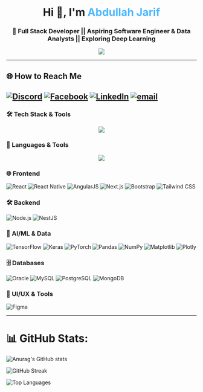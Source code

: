 <!-- Banner -->
<!-- <img src="https://elegantthemes.com/blog/wp-content/uploads/2017/07/programming-languages-to-learn-for-wordpress-featured-image.png" width="100%" alt="Banner" /> -->

<!-- Heading -->
<h1 align="center">Hi 👋, I'm <span style="color:#4db8ff;">Abdullah Jarif</span></h1>
<h3 align="center">🚀 Full Stack Developer || Aspiring Software Engineer & Data Analysts || Exploring Deep Learning</h3>

<p align="center">
  <img src="https://readme-typing-svg.herokuapp.com?font=Fira+Code&weight=500&size=22&duration=2000&pause=1000&color=00FFFF&center=true&vCenter=true&width=600&lines=Turning+ideas+into+code.;Building+innovative+solutions+on+the+web.;Learning+%26+growing+every+day."/>
</p>


---

## 🌐 How to Reach Me

[![Discord](https://img.shields.io/badge/Discord-%237289DA.svg?logo=discord&logoColor=white)](https://discord.gg/https://discord.gg/8eTa6d6u) [![Facebook](https://img.shields.io/badge/Facebook-%231877F2.svg?logo=Facebook&logoColor=white)](https://facebook.com/https://www.facebook.com/mustakim.jarif.393) [![LinkedIn](https://img.shields.io/badge/LinkedIn-%230077B5.svg?logo=linkedin&logoColor=white)](https://linkedin.com/in/www.linkedin.com/in/abdullah-jarif-28414a24a) [![email](https://img.shields.io/badge/Email-D14836?logo=gmail&logoColor=white)](mailto:22-46386-1@student.aiub.edu) 
---


### 🛠️ Tech Stack & Tools

<div align="center">
  <img src="https://skillicons.dev/icons?i=react,nextjs,nodejs,mongodb,express,ts,js,html,css,tailwind,bootstrap,java,cpp,cs,dotnet,python,mysql" />
</div>

### 🧠 Languages & Tools
<div align="center">
  <img src="https://skillicons.dev/icons?i=C++,HTML5,CSS3,JavaScript,Python,R,AssemblyScript,LaTeX" />
</div>

### 🌐 Frontend
![React](https://img.shields.io/badge/React-%2320232a.svg?style=flat-square&logo=react&logoColor=%2361DAFB)
![React Native](https://img.shields.io/badge/React%20Native-%2320232a.svg?style=flat-square&logo=react&logoColor=%2361DAFB)
![AngularJS](https://img.shields.io/badge/AngularJS-%23DD0031.svg?style=flat-square&logo=angularjs&logoColor=white)
![Next.js](https://img.shields.io/badge/Next.js-black?style=flat-square&logo=next.js&logoColor=white)
![Bootstrap](https://img.shields.io/badge/Bootstrap-%238511FA.svg?style=flat-square&logo=bootstrap&logoColor=white)
![Tailwind CSS](https://img.shields.io/badge/TailwindCSS-%2338B2AC.svg?style=flat-square&logo=tailwind-css&logoColor=white)

### 🛠 Backend
![Node.js](https://img.shields.io/badge/Node.js-6DA55F?style=flat-square&logo=node.js&logoColor=white)
![NestJS](https://img.shields.io/badge/NestJS-%23E0234E.svg?style=flat-square&logo=nestjs&logoColor=white)

### 🧠 AI/ML & Data
![TensorFlow](https://img.shields.io/badge/TensorFlow-%23FF6F00.svg?style=flat-square&logo=tensorflow&logoColor=white)
![Keras](https://img.shields.io/badge/Keras-%23D00000.svg?style=flat-square&logo=keras&logoColor=white)
![PyTorch](https://img.shields.io/badge/PyTorch-%23EE4C2C.svg?style=flat-square&logo=pytorch&logoColor=white)
![Pandas](https://img.shields.io/badge/Pandas-%23150458.svg?style=flat-square&logo=pandas&logoColor=white)
![NumPy](https://img.shields.io/badge/NumPy-%23013243.svg?style=flat-square&logo=numpy&logoColor=white)
![Matplotlib](https://img.shields.io/badge/Matplotlib-%23ffffff.svg?style=flat-square&logo=matplotlib&logoColor=black)
![Plotly](https://img.shields.io/badge/Plotly-%233F4F75.svg?style=flat-square&logo=plotly&logoColor=white)

### 🗄️ Databases
![Oracle](https://img.shields.io/badge/Oracle-F80000?style=flat-square&logo=oracle&logoColor=white)
![MySQL](https://img.shields.io/badge/MySQL-4479A1.svg?style=flat-square&logo=mysql&logoColor=white)
![PostgreSQL](https://img.shields.io/badge/PostgreSQL-%23316192.svg?style=flat-square&logo=postgresql&logoColor=white)
![MongoDB](https://img.shields.io/badge/MongoDB-%234ea94b.svg?style=flat-square&logo=mongodb&logoColor=white)

### 🎨 UI/UX & Tools
![Figma](https://img.shields.io/badge/Figma-%23F24E1E.svg?style=flat-square&logo=figma&logoColor=white)

---

# 📊 GitHub Stats:
![Anurag's GitHub stats](https://github-readme-stats.vercel.app/api?username=abdullahjarif&show_icons=true&theme=transparent)       

![GitHub Streak](https://nirzak-streak-stats.vercel.app/?user=abdullahjarif&theme=transparent&hide_border=false)

![Top Languages](https://github-readme-stats.vercel.app/api/top-langs/?username=abdullahjarif&theme=transparent&hide_border=false&include_all_commits=false&count_private=false&layout=compact)














